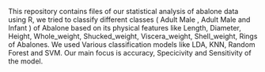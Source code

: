 This repository contains files of our statistical analysis of abalone data using R, we tried to classify different classes ( Adult Male , Adult Male and Infant ) of Abalone based on its physical features like Length, Diameter, Height, Whole_weight, Shucked_weight, Viscera_weight, Shell_weight, Rings of Abalones. We used Various classification models like LDA, KNN, Random Forest and SVM. Our main focus is accuracy, Specicivity and Sensitivity of the model.
